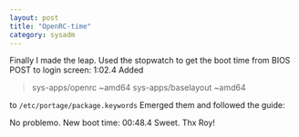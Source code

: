 ```yaml
---
layout: post
title: "OpenRC-time"
category: sysadm
---
```


Finally I made the leap. 
Used the stopwatch to get the boot time from BIOS POST to login screen: 1:02.4
Added 

>sys-apps/openrc ~amd64
>sys-apps/baselayout ~amd64

to ``/etc/portage/package.keywords``
Emerged them and followed the guide: 
<a href="http://www.gentoo.org/doc/en/openrc-migration.xml"></a>

No problemo. New boot time: 
00:48.4
Sweet. Thx Roy! 
